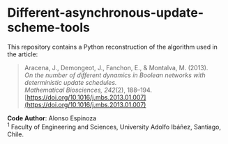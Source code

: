 # Different-asynchronous-update-scheme-tools

This repository contains a Python reconstruction of the algorithm used in the article:

> Aracena, J., Demongeot, J., Fanchon, E., & Montalva, M. (2013).  
> *On the number of different dynamics in Boolean networks with deterministic update schedules.*  
> *Mathematical Biosciences, 242*(2), 188–194.  
> [https://doi.org/10.1016/j.mbs.2013.01.007](https://doi.org/10.1016/j.mbs.2013.01.007)

**Code Author**: Alonso Espinoza  
<sup>1</sup> Faculty of Engineering and Sciences, University Adolfo Ibáñez, Santiago, Chile.
